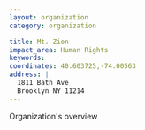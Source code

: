 ```yaml
---
layout: organization
category: organization

title: Mt. Zion
impact_area: Human Rights
keywords: 
coordinates: 40.603725,-74.00563
address: |
  1811 Bath Ave
  Brooklyn NY 11214
---
```

Organization's overview
